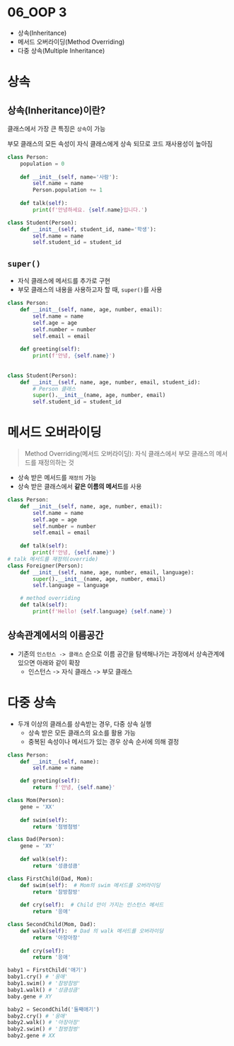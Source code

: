 # 06_OOP 3

- 상속(Inheritance)
- 메서드 오버라이딩(Method Overriding)
- 다중 상속(Multiple Inheritance)

# 상속

## 상속(Inheritance)이란?

클래스에서 가장 큰 특징은 `상속`이 가능

부모 클래스의 모든 속성이 자식 클래스에게 상속 되므로 코드 재사용성이 높아짐 

```python
class Person:
    population = 0
    
    def __init__(self, name='사람'):
        self.name = name
        Person.population += 1
        
    def talk(self):
        print(f'안녕하세요. {self.name}입니다.')
```

```python
class Student(Person):
    def __init__(self, student_id, name='학생'):
        self.name = name
        self.student_id = student_id
```



## `super()`

- 자식 클래스에 메서드를 추가로 구현
- 부모 클래스의 내용을 사용하고자 할 때, `super()`를 사용

```python
class Person:
    def __init__(self, name, age, number, email):
        self.name = name
        self.age = age
        self.number = number
        self.email = email 
        
    def greeting(self):
        print(f'안녕, {self.name}')
        
        
class Student(Person):
    def __init__(self, name, age, number, email, student_id):
        # Person 클래스
        super().__init__(name, age, number, email)
        self.student_id = student_id
```



# 메서드 오버라이딩

> Method Overriding(메서드 오버라이딩): 자식 클래스에서 부모 클래스의 메서드를 재정의하는 것

- 상속 받은 메서드를 `재정의` 가능
- 상속 받은 클래스에서 **같은 이름의 메서드**를 사용

```python
class Person:
    def __init__(self, name, age, number, email):
        self.name = name
        self.age = age
        self.number = number
        self.email = email 
        
    def talk(self):
        print(f'안녕, {self.name}')
# talk 메서드를 재정의(override)
class Foreigner(Person):
    def __init__(self, name, age, number, email, language):
        super().__init__(name, age, number, email)
        self.language = language

    # method overriding    
    def talk(self):
        print(f'Hello! {self.language} {self.name}')
```



## 상속관계에서의 이름공간

- 기존의 `인스턴스 -> 클래스` 순으로 이름 공간을 탐색해나가는 과정에서 상속관계에 있으면 아래와 같이 확장
  - 인스턴스 -> 자식 클래스 -> 부모 클래스



# 다중 상속

- 두개 이상의 클래스를 상속받는 경우, 다중 상속 실행
  - 상속 받은 모든 클래스의 요소를 활용 가능
  - 중복된 속성이나 메서드가 있는 경우 상속 순서에 의해 결정

```python
class Person:
    def __init__(self, name):
        self.name = name

    def greeting(self):
        return f'안녕, {self.name}'
```

```python
class Mom(Person):
    gene = 'XX'
    
    def swim(self):
        return '첨벙첨벙'
```

```python
class Dad(Person):
    gene = 'XY'
    
    def walk(self):
        return '성큼성큼'
```

```python
class FirstChild(Dad, Mom): 
    def swim(self):  # Mom의 swim 메서드를 오버라이딩
        return '참방참방'
    
    def cry(self):  # Child 만이 가지는 인스턴스 메서드
        return '응애'
```

```python
class SecondChild(Mom, Dad):  
    def walk(self):  # Dad 의 walk 메서드를 오버라이딩
        return '아장아장'
    
    def cry(self):  
        return '응애'
```

```python
baby1 = FirstChild('애기')
baby1.cry() # '응애'
baby1.swim() # '참방참방'
baby1.walk() # '성큼성큼'
baby.gene # XY
```

```python
baby2 = SecondChild('둘째애기')
baby2.cry() # '응애'
baby2.walk() # '아장아장'
baby2.swim() # '첨벙첨벙'
baby2.gene # XX
```

